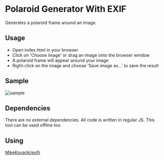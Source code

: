 # Polaroid Generator With EXIF
Generates a polaroid frame around an image.

## Usage
- Open index.html in your browser
- Click on 'Choose image' or drag an image onto the browser window
- A polaroid frame will appear around your image
- Right-click on the image and choose 'Save image as...' to save the result

## Sample
![sample](https://user-images.githubusercontent.com/5418545/185733149-a837badb-f14c-4a64-9699-9497cc4b2e4f.png)


## Dependencies
There are no external dependencies. All code is written in regular JS. This tool can be used offline too.

## Using
[MikeKovarik/exifr](https://github.com/MikeKovarik/exifr)
